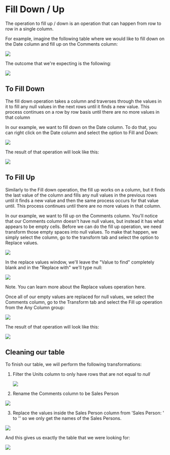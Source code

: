# Fill Down / Up

The operation to fill up / down is an operation that can happen from row to row in a single column. 

For example, imagine the following table where we would like to fill down on the Date column and fill up on the Comments column:

![](images/me-fill-down-up-final-source.png)

The outcome that we're expecting is the following:

![](images/me-fill-down-up-final-table.png)

## To Fill Down

The fill down operation takes a column and traverses through the values in it to fill any null values in the next rows until it finds a new value. This process continues on a row by row basis until there are no more values in that column

In our example, we want to fill down on the Date column. To do that, you can right click on the Date column and select the option to Fill and Down:

![](images/me-fill-down-up-right-click.png)

The result of that operation will look like this:

![](images/me-fill-down-up-date-filled-down.png)

## To Fill Up

Similarly to the Fill down operation, the fill up works on a column, but it finds the last value of the column and fills any null values in the previous rows until it finds a new value and then the same process occurs for that value until. This process continues until there are no more values in that column.

In our example, we want to fill up on the Comments column. You'll notice that our Comments column doesn't have null values, but instead it has what appears to be empty cells. Before we can do the fill up operation, we need transform those empty spaces into null values. To make that happen, we simply select the column, go to the transform tab and select the option to Replace values. 

![](images/me-fill-down-up-replace-values.png)

In the replace values window, we'll leave the "Value to find" completely blank and in the "Replace with" we'll type null:

![](images/me-fill-down-up-replace-values-window.png)

Note. You can learn more about the Replace values operation here.

Once all of our empty values are replaced for null values, we select the Comments column, go to the Transform tab and select the Fill up operation from the Any Column group:

![](images/me-fill-down-up-fill-up-icon.png)

The result of that operation will look like this:

![](images/me-fill-down-up-fill-up-final.png)



## Cleaning our table

To finish our table, we will perform the following transformations:

1. Filter the Units column to only have rows that are not equal to *null* 

   ![](images/me-fill-down-up-filter-null-values.png)

2. Rename the Comments column to be Sales Person

![](images/me-fill-down-up-rename-column.png)

3. Replace the values inside the Sales Person column from 'Sales Person: ' to '' so we only get the names of the Sales Persons.

![](images/me-fill-down-up-replace-sales-person.png)

And this gives us exactly the table that we were looking for:

![](images/me-fill-down-up-final-table.png)
